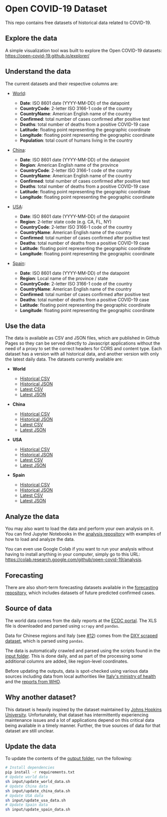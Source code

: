 # Open COVID-19 Dataset
This repo contains free datasets of historical data related to COVID-19.

## Explore the data
A simple visualization tool was built to explore the Open COVID-19 datasets:
https://open-covid-19.github.io/explorer/

## Understand the data
The current datasets and their respective columns are:

* [World](output/world_latest.csv):
  - **Date**: ISO 8601 date (YYYY-MM-DD) of the datapoint
  - **CountryCode**: 2-letter ISO 3166-1 code of the country
  - **CountryName**: American English name of the country
  - **Confirmed**: total number of cases confirmed after positive test
  - **Deaths**: total number of deaths from a positive COVID-19 case
  - **Latitude**: floating point representing the geographic coordinate
  - **Longitude**: floating point representing the geographic coordinate
  - **Population**: total count of humans living in the country

* [China](output/china_latest.csv):
  - **Date**: ISO 8601 date (YYYY-MM-DD) of the datapoint
  - **Region**: American English name of the province
  - **CountryCode**: 2-letter ISO 3166-1 code of the country
  - **CountryName**: American English name of the country
  - **Confirmed**: total number of cases confirmed after positive test
  - **Deaths**: total number of deaths from a positive COVID-19 case
  - **Latitude**: floating point representing the geographic coordinate
  - **Longitude**: floating point representing the geographic coordinate

* [USA](output/usa_latest.csv):
  - **Date**: ISO 8601 date (YYYY-MM-DD) of the datapoint
  - **Region**: 2-letter state code (e.g. CA, FL, NY)
  - **CountryCode**: 2-letter ISO 3166-1 code of the country
  - **CountryName**: American English name of the country
  - **Confirmed**: total number of cases confirmed after positive test
  - **Deaths**: total number of deaths from a positive COVID-19 case
  - **Latitude**: floating point representing the geographic coordinate
  - **Longitude**: floating point representing the geographic coordinate

* [Spain](output/spain_latest.csv):
  - **Date**: ISO 8601 date (YYYY-MM-DD) of the datapoint
  - **Region**: Local name of the province / state
  - **CountryCode**: 2-letter ISO 3166-1 code of the country
  - **CountryName**: American English name of the country
  - **Confirmed**: total number of cases confirmed after positive test
  - **Deaths**: total number of deaths from a positive COVID-19 case
  - **Latitude**: floating point representing the geographic coordinate
  - **Longitude**: floating point representing the geographic coordinate

## Use the data
The data is available as CSV and JSON files, which are published in Github
Pages so they can be served directly to Javascript applications without the
need of a proxy to set the correct headers for CORS and content type. Each
dataset has a version with all historical data, and another version with only
the latest daily data. The datasets currently available are:

* **World**
  - [Historical CSV](https://open-covid-19.github.io/data/world.csv)
  - [Historical JSON](https://open-covid-19.github.io/data/world.json)
  - [Latest CSV](https://open-covid-19.github.io/data/world_latest.csv)
  - [Latest JSON](https://open-covid-19.github.io/data/world_latest.json)

* **China**
  - [Historical CSV](https://open-covid-19.github.io/data/china.csv)
  - [Historical JSON](https://open-covid-19.github.io/data/china.json)
  - [Latest CSV](https://open-covid-19.github.io/data/china_latest.csv)
  - [Latest JSON](https://open-covid-19.github.io/data/china_latest.json)

* **USA**
  - [Historical CSV](https://open-covid-19.github.io/data/usa.csv)
  - [Historical JSON](https://open-covid-19.github.io/data/usa.json)
  - [Latest CSV](https://open-covid-19.github.io/data/usa_latest.csv)
  - [Latest JSON](https://open-covid-19.github.io/data/usa_latest.json)

* **Spain**
  - [Historical CSV](https://open-covid-19.github.io/data/spain.csv)
  - [Historical JSON](https://open-covid-19.github.io/data/spain.json)
  - [Latest CSV](https://open-covid-19.github.io/data/spain_latest.csv)
  - [Latest JSON](https://open-covid-19.github.io/data/spain_latest.json)

## Analyze the data
You may also want to load the data and perform your own analysis on it.
You can find Jupyter Notebooks in the
[analysis repository](https://github.com/open-covid-19/analysis) with examples
of how to load and analyze the data.

You can even use Google Colab if you want to run your analysis without having
to install anything in your computer, simply go to this URL:
https://colab.research.google.com/github/open-covid-19/analysis.

## Forecasting
There are also short-term forecasting datasets available in the
[forecasting repository](https://github.com/open-covid-19/forecasting), which
includes datasets of future predicted confirmed cases.

## Source of data
The world data comes from the daily reports at the [ECDC portal][2].
The XLS file is downloaded and parsed using `scrapy` and `pandas`.

Data for Chinese regions and Italy (see [#12][6]) comes from the
[DXY scraped dataset][3], which is parsed using `pandas`.

The data is automatically crawled and parsed using the scripts found in the
[input folder](input). This is done daily, and as part of the processing
some additional columns are added, like region-level coordinates.

Before updating the outputs, data is spot-checked using various data sources
including data from local authorities like [Italy's ministry of health][4] and
the [reports from WHO][5].

## Why another dataset?
This dataset is heavily inspired by the dataset maintained by
[Johns Hopkins University][1]. Unfortunately, that dataset has intermittently
experiencing maintenance issues and a lot of applications depend on this
critical data being available in a timely manner. Further, the true sources
of data for that dataset are still unclear.

## Update the data
To update the contents of the [output folder](output), run the following:
```sh
# Install dependencies
pip install -r requirements.txt
# Update world data
sh input/update_world_data.sh
# Update China data
sh input/update_china_data.sh
# Update USA data
sh input/update_usa_data.sh
# Update Spain data
sh input/update_spain_data.sh
```

[1]: https://github.com/CSSEGISandData/COVID-19
[2]: https://www.ecdc.europa.eu
[3]: https://github.com/BlankerL/DXY-COVID-19-Data
[4]: https://web.archive.org/web/20200314143253/http://www.salute.gov.it/nuovocoronavirus
[5]: https://www.who.int/emergencies/diseases/novel-coronavirus-2019/situation-reports
[6]: https://github.com/open-covid-19/data/issues/16